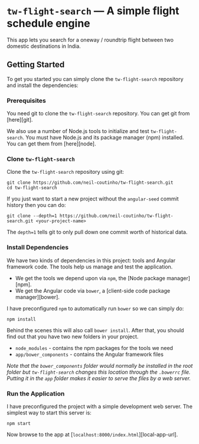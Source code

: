 # `tw-flight-search` — A simple flight schedule engine

This app lets you search for a oneway / roundtrip flight between two domestic destinations in India.


## Getting Started

To get you started you can simply clone the `tw-flight-search` repository and install the dependencies:

### Prerequisites

You need git to clone the `tw-flight-search` repository. You can get git from [here][git].

We also use a number of Node.js tools to initialize and test `tw-flight-search`. You must have Node.js
and its package manager (npm) installed. You can get them from [here][node].

### Clone `tw-flight-search`

Clone the `tw-flight-search` repository using git:

```
git clone https://github.com/neil-coutinho/tw-flight-search.git
cd tw-flight-search
```

If you just want to start a new project without the `angular-seed` commit history then you can do:

```
git clone --depth=1 https://github.com/neil-coutinho/tw-flight-search.git <your-project-name>
```

The `depth=1` tells git to only pull down one commit worth of historical data.

### Install Dependencies

We have two kinds of dependencies in this project: tools and Angular framework code. The tools help
us manage and test the application.

* We get the tools we depend upon via `npm`, the [Node package manager][npm].
* We get the Angular code via `bower`, a [client-side code package manager][bower].


I have preconfigured `npm` to automatically run `bower` so we can simply do:

```
npm install
```

Behind the scenes this will also call `bower install`. After that, you should find out that you have
two new folders in your project.

* `node_modules` - contains the npm packages for the tools we need
* `app/bower_components` - contains the Angular framework files

*Note that the `bower_components` folder would normally be installed in the root folder but
`tw-flight-search` changes this location through the `.bowerrc` file. Putting it in the `app` folder
makes it easier to serve the files by a web server.*

### Run the Application

I have preconfigured the project with a simple development web server. The simplest way to start
this server is:

```
npm start
```

Now browse to the app at [`localhost:8000/index.html`][local-app-url].
